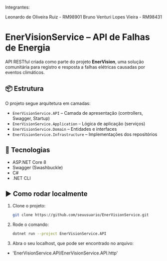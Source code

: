 Integrantes:

Leonardo de Oliveira Ruiz - RM98901
Bruno Venturi Lopes Vieira - RM98431

# EnerVisionService – API de Falhas de Energia

API RESTful criada como parte do projeto **EnerVision**, uma solução comunitária para registro e resposta a falhas elétricas causadas por eventos climáticos.

## 📦 Estrutura

O projeto segue arquitetura em camadas:

- `EnerVisionService.API` – Camada de apresentação (controllers, Swagger, Startup)
- `EnerVisionService.Application` – Lógica de aplicação (serviços)
- `EnerVisionService.Domain` – Entidades e interfaces
- `EnerVisionService.Infrastructure` – Implementações dos repositórios

## 🔧 Tecnologias

- ASP.NET Core 8
- Swagger (Swashbuckle)
- C#
- .NET CLI

## ▶️ Como rodar localmente

1. Clone o projeto:
   ```bash
   git clone https://github.com/seuusuario/EnerVisionService.git

2. Rode o comando:
   ```bash
   dotnet run --project EnerVisionService.API
3. Abra o seu localhost, que pode ser encontrado no arquivo:
- 'EnerVisionService.API/EnerVisionService.API.http'
